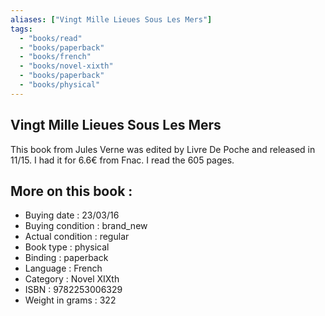 ```yaml
---
aliases: ["Vingt Mille Lieues Sous Les Mers"] 
tags: 
  - "books/read" 
  - "books/paperback" 
  - "books/french"
  - "books/novel-xixth"
  - "books/paperback"
  - "books/physical"
---
```



## Vingt Mille Lieues Sous Les Mers
This book from Jules Verne was edited by Livre De Poche and released in 11/15. I had it for 6.6€ from Fnac. I read the 605 pages.

## More on this book :
- Buying date : 23/03/16
- Buying condition : brand_new
- Actual condition : regular
- Book type : physical
- Binding : paperback
- Language : French
- Category : Novel XIXth
- ISBN : 9782253006329
- Weight in grams : 322

